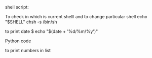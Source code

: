 shell script:

To check in which is current shelll and to change particular shell
echo "$SHELL"
chsh -s /bin/sh


to print date 
 $ echo "$(date + '%d/%m/%y')"
 
 
 
 Python code 
 
 to print numbers in list

